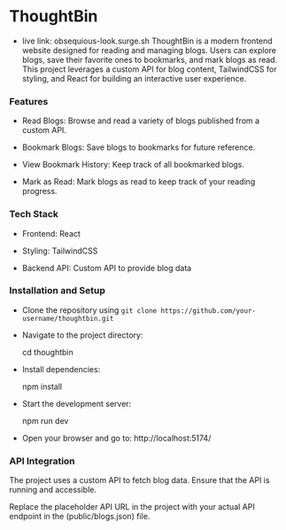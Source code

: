 # ThoughtBin
- live link: obsequious-look.surge.sh
ThoughtBin is a modern frontend website designed for reading and managing blogs. Users can explore blogs, save their favorite ones to bookmarks, and mark blogs as read. This project leverages a custom API for blog content, TailwindCSS for styling, and React for building an interactive user experience.

### Features

- Read Blogs: Browse and read a variety of blogs published from a custom API.

- Bookmark Blogs: Save blogs to bookmarks for future reference.

- View Bookmark History: Keep track of all bookmarked blogs.

- Mark as Read: Mark blogs as read to keep track of your reading progress.

### Tech Stack

- Frontend: React

- Styling: TailwindCSS

- Backend API: Custom API to provide blog data



### Installation and Setup

- Clone the repository using `git clone https://github.com/your-username/thoughtbin.git`


- Navigate to the project directory:

  cd thoughtbin

- Install dependencies:

   npm install

- Start the development server:

   npm run dev

- Open your browser and go to:
   http://localhost:5174/


### API Integration

The project uses a custom API to fetch blog data. Ensure that the API is running and accessible.

Replace the placeholder API URL in the project with your actual API endpoint in the (public/blogs.json) file.

